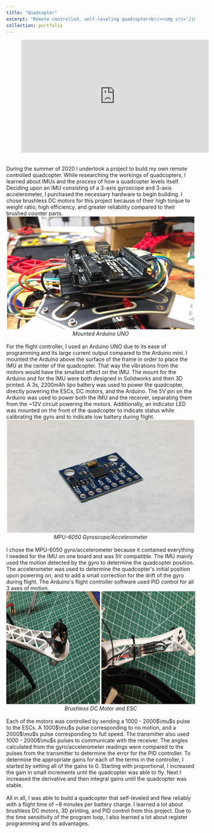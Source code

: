 ```yaml
---
title: "Quadcopter"
excerpt: "Remote controlled, self-leveling quadcopter<br/><img src='/images/quadcopter.jpg' width='500' height='300'>"
collection: portfolio
---
```

<div style="text-align:center;">

<figure class="video_container">
  <iframe src="https://drive.google.com/file/d/1jqmDAwfn7arGobQy5hAV1Sc5CiZP0w-S/preview" frameborder="0" allowfullscreen="true" width="500" height="300"> </iframe>
</figure>

</div>
<br/>
During the summer of 2020 I undertook a project to build my own remote controlled quadcopter. While researching the workings of quadcopters, I learned about IMUs and the process of how a quadcopter levels itself. Deciding upon an IMU consisting of a 3-axis gyroscope and 3-axis accelerometer, I purchased the necessary hardware to begin building. I chose brushless DC motors for this project because of their high torque to weight ratio, high efficiency, and greater reliability compared to their brushed counter parts.<br/>
<center><img src ='/images/arduino.JPG' width="500" height="300"><br/>
<em>Mounted Arduino UNO</em></center><br/>
For the flight controller, I used an Arduino UNO due to its ease of programming and its large current output compared to the Arduino mini. I mounted the Arduino above the surface of the frame in order to place the IMU at the center of the quadcopter. That way the vibrations from the motors would have the smallest effect on the IMU. The mount for the Arduino and for the IMU were both designed in Solidworks and then 3D printed. A 3s, 2200mAh lipo battery was used to power the quadcopter, directly powering the ESCs, DC motors, and the Arduino. The 5V pin on the Arduino was used to power both the IMU and the receiver, separating them from the ~12V circuit powering the motors. Additionally, an indicator LED was mounted on the front of the quadcopter to indicate status while calibrating the gyro and to indicate low battery during flight. <br/>
<center><img src ='/images/gyro.JPG' width="500" height="300"><br/>
<em>MPU-6050 Gyroscope/Accelerometer</em></center><br/>
I chose the MPU-6050 gyro/accelerometer because it contained everything I needed for the IMU on one board and was 5V compatible. The IMU mainly used the motion detected by the gyro to determine the quadcopter position. The accelerometer was used to determine the quadcopter's initial position upon powering on, and to add a small correction for the drift of the gyro during flight. The Arduino's flight controller software used PID control for all 3 axes of motion.<br/>
<center><img src ='/images/motor.JPG' width="250" height="300"> <img src='/images/esc.JPG' width="250" height="300"><br/>
<em>Brushless DC Motor and ESC</em></center><br/>
Each of the  motors was controlled by sending a 1000 - 2000$\mu$s pulse to the ESCs. A 1000$\mu$s pulse corresponding to no motion, and a 2000$\mu$s pulse corresponding to full speed. The transmitter also used 1000 - 2000$\mu$s pulses to communicate with the receiver. The angles calculated from the gyro/accelerometer readings were compared to the pulses from the transmitter to determine the error for the PID controller. To determine the appropriate gains for each of the terms in the controller, I started by setting all of the gains to 0. Starting with proportional, I increased the gain in small increments until the quadcopter was able to fly. Next I increased the derivative and then integral gains until the quadcopter was stable.<br/><br/>
All in all, I was able to build a quadcopter that self-leveled and flew reliably with a flight time of ~8 minutes per battery charge. I learned a lot about brushless DC motors, 3D printing, and PID control from this project. Due to the time sensitivity of the program loop, I also learned a lot about register programming and its advantages.  

